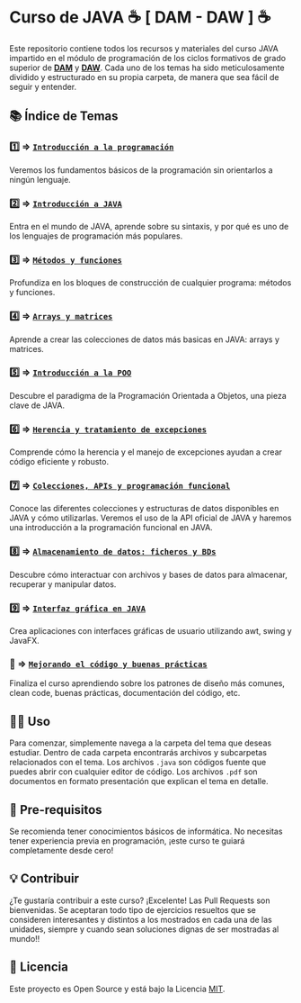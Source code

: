 # Curso de JAVA ☕ [ DAM - DAW ] ☕

Este repositorio contiene todos los recursos y materiales del curso JAVA impartido en el módulo de programación de los ciclos formativos de grado superior de [**DAM**](https://www.boe.es/diario_boe/txt.php?id=BOE-A-2010-11888) y [**DAW**](https://www.boe.es/diario_boe/txt.php?id=BOE-A-2010-17329). Cada uno de los temas ha sido meticulosamente dividido y estructurado en su propia carpeta, de manera que sea fácil de seguir y entender.

## 📚 Índice de Temas

### 1️⃣ &#8658; [**`Introducción a la programación`**](aulaenlanube/tema1) 
Veremos los fundamentos básicos de la programación sin orientarlos a ningún lenguaje.

### 2️⃣ &#8658; [**`Introducción a JAVA`**](aulaenlanube/tema2) 
Entra en el mundo de JAVA, aprende sobre su sintaxis, y por qué es uno de los lenguajes de programación más populares.

### 3️⃣ &#8658; [**`Métodos y funciones`**](aulaenlanube/tema3)
Profundiza en los bloques de construcción de cualquier programa: métodos y funciones. 

### 4️⃣ &#8658; [**`Arrays y matrices`**](aulaenlanube/tema4) 
Aprende a crear las colecciones de datos más basicas en JAVA: arrays y matrices.

### 5️⃣ &#8658; [**`Introducción a la POO`**](aulaenlanube/tema5)
Descubre el paradigma de la Programación Orientada a Objetos, una pieza clave de JAVA.

### 6️⃣ &#8658; [**`Herencia y tratamiento de excepciones`**](aulaenlanube/tema6)
Comprende cómo la herencia y el manejo de excepciones ayudan a crear código eficiente y robusto.

### 7️⃣ &#8658; [**`Colecciones, APIs y programación funcional`**](aulaenlanube/tema7)
Conoce las diferentes colecciones y estructuras de datos disponibles en JAVA y cómo utilizarlas. Veremos el uso de la API oficial de JAVA y haremos una introducción a la programación funcional en JAVA.

### 8️⃣ &#8658; [**`Almacenamiento de datos: ficheros y BDs`**](aulaaenlanube/tema8)
Descubre cómo interactuar con archivos y bases de datos para almacenar, recuperar y manipular datos.

### 9️⃣ &#8658; [**`Interfaz gráfica en JAVA`**](aulaenlanube/tema9)
Crea aplicaciones con interfaces gráficas de usuario utilizando awt, swing y JavaFX.

### 🔄 &#8658; [**`Mejorando el código y buenas prácticas`**](aulaenlanube/tema10)
Finaliza el curso aprendiendo sobre los patrones de diseño más comunes, clean code, buenas prácticas, documentación del código, etc.

## 👨‍💻 Uso

Para comenzar, simplemente navega a la carpeta del tema que deseas estudiar. Dentro de cada carpeta encontrarás archivos y subcarpetas relacionados con el tema. Los archivos `.java` son códigos fuente que puedes abrir con cualquier editor de código. Los archivos `.pdf` son documentos en formato presentación que explican el tema en detalle.  

## 🌱 Pre-requisitos

Se recomienda tener conocimientos básicos de informática. No necesitas tener experiencia previa en programación, ¡este curso te guiará completamente desde cero!

## 💡 Contribuir

¿Te gustaría contribuir a este curso? ¡Excelente! Las Pull Requests son bienvenidas. Se aceptaran todo tipo de ejercicios resueltos que se consideren interesantes y distintos a los mostrados en cada una de las unidades, siempre y cuando sean soluciones dignas de ser mostradas al mundo!!

## 📖 Licencia

Este proyecto es Open Source y está bajo la Licencia [MIT](https://es.wikipedia.org/wiki/Licencia_MIT).
